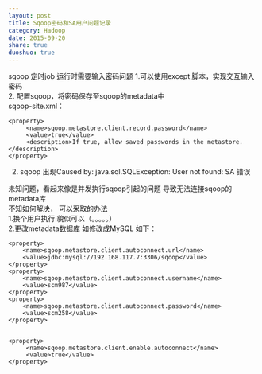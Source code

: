 ```yaml
---
layout: post
title: Sqoop密码和SA用户问题记录
category: Hadoop
date: 2015-09-20
share: true
duoshuo: true
---
```

sqoop 定时job 运行时需要输入密码问题
1.可以使用except 脚本，实现交互输入密码  
2. 配置sqoop，将密码保存至sqoop的metadata中   
sqoop-site.xml：  

	<property>  
	     <name>sqoop.metastore.client.record.password</name>  
	     <value>true</value>  
	     <description>If true, allow saved passwords in the metastore. </description>
	</property>  
  
2. sqoop 出现Caused by: java.sql.SQLException: User not found: SA  错误  
  
未知问题，看起来像是并发执行sqoop引起的问题  导致无法连接sqoop的metadata库  
不知如何解决， 可以采取的办法  
1.换个用户执行 貌似可以（。。。。。）  
2.更改metadata数据库  如修改成MySQL   如下：  

	<property>  
	    <name>sqoop.metastore.client.autoconnect.url</name>  
	    <value>jdbc:mysql://192.168.117.7:3306/sqoop</value>  
	</property>  
	<property>  
	    <name>sqoop.metastore.client.autoconnect.username</name>
	    <value>scm987</value>  
	</property>  
	<property>  
	    <name>sqoop.metastore.client.autoconnect.password</name>
	    <value>scm258</value>  
	</property>  
	
	
	<property>
	     <name>sqoop.metastore.client.enable.autoconnect</name>
	     <value>true</value>
	</property>
